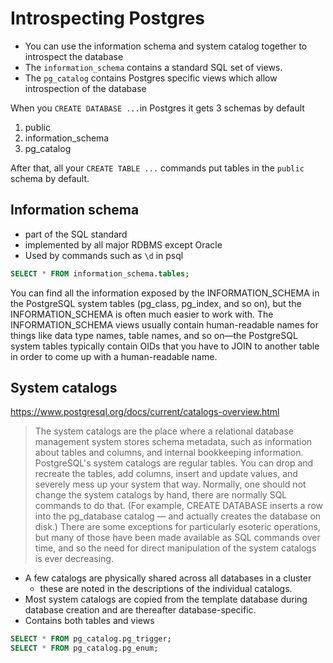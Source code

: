# Introspecting Postgres

* You can use the information schema and system catalog together to introspect the database
* The `information_schema` contains a standard SQL set of views.
* The `pg_catalog` contains Postgres specific views which allow introspection of the database

When you `CREATE DATABASE ...`in Postgres it gets 3 schemas by default

1. public
1. information_schema
1. pg_catalog

After that, all your `CREATE TABLE ...` commands put tables in the `public` schema by default.

## Information schema

* part of the SQL standard
* implemented by all major RDBMS except Oracle
* Used by commands such as `\d` in psql

```sql
SELECT * FROM information_schema.tables;
```

You can find all the information exposed by the INFORMATION_SCHEMA in the
PostgreSQL system tables (pg_class, pg_index, and so on), but the
INFORMATION_SCHEMA is often much easier to work with. The INFORMATION_SCHEMA
views usually contain human-readable names for things like data type names,
table names, and so on—the PostgreSQL system tables typically contain OIDs that
you have to JOIN to another table in order to come up with a human-readable
name.

## System catalogs

https://www.postgresql.org/docs/current/catalogs-overview.html

> The system catalogs are the place where a relational database management
> system stores schema metadata, such as information about tables and columns,
> and internal bookkeeping information. PostgreSQL's system catalogs are
> regular tables. You can drop and recreate the tables, add columns, insert and
> update values, and severely mess up your system that way.  Normally, one
> should not change the system catalogs by hand, there are normally SQL
> commands to do that.  (For example, CREATE DATABASE inserts a row into the
> pg_database catalog — and actually creates the database on disk.) There are
> some exceptions for particularly esoteric operations, but many of those have
> been made available as SQL commands over time, and so the need for direct
> manipulation of the system catalogs is ever decreasing.

* A few catalogs are physically shared across all databases in a cluster
    * these are noted in the descriptions of the individual catalogs.
* Most system catalogs are copied from the template database during database creation and are thereafter database-specific.
* Contains both tables and views

```sql
SELECT * FROM pg_catalog.pg_trigger;
SELECT * FROM pg_catalog.pg_enum;
```
